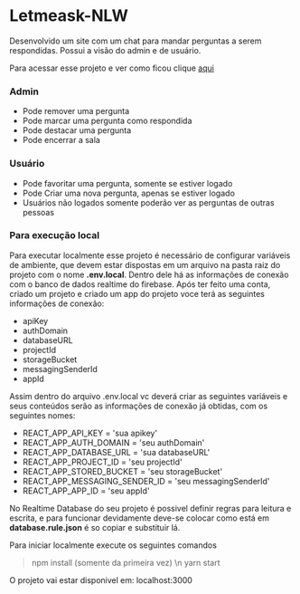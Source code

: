 # Letmeask-NLW

Desenvolvido um site com um chat para mandar perguntas a serem respondidas. Possui a visão do admin e de usuário.

Para acessar esse projeto e ver como ficou clique [aqui](https://letmeask-fd7cc.web.app)

### Admin
* Pode remover uma pergunta
* Pode marcar uma pergunta como respondida
* Pode destacar uma pergunta
* Pode encerrar a sala

### Usuário
* Pode favoritar uma pergunta, somente se estiver logado
* Pode Criar uma nova pergunta, apenas se estiver logado
* Usuários não logados somente poderão ver as perguntas de outras pessoas

### Para execução local
Para executar localmente esse projeto é necessário de configurar variáveis de ambiente, que devem estar dispostas em um arquivo na pasta raiz do projeto com o nome __.env.local__. Dentro dele há as informações de conexão com o banco de dados realtime do firebase. Após ter feito uma conta, criado um projeto e criado um app do projeto voce terá as seguintes informações de conexão: 
* apiKey
* authDomain
* databaseURL
* projectId
* storageBucket
* messagingSenderId
* appId

Assim dentro do arquivo .env.local vc deverá criar as seguintes variáveis e seus conteúdos serão as informações de conexão já obtidas, com os seguintes nomes:
* REACT_APP_API_KEY = 'sua apikey'
* REACT_APP_AUTH_DOMAIN = 'seu authDomain'
* REACT_APP_DATABASE_URL = 'sua databaseURL'
* REACT_APP_PROJECT_ID = 'seu projectId'
* REACT_APP_STORED_BUCKET = 'seu storageBucket'
* REACT_APP_MESSAGING_SENDER_ID = 'seu messagingSenderId'
* REACT_APP_APP_ID = 'seu appId'

No Realtime Database do seu projeto é possivel definir regras para leitura e escrita, e para funcionar devidamente deve-se colocar como está em __database.rule.json__ é so copiar e substituir lá.

Para iniciar localmente execute os seguintes comandos
> npm install (somente da primeira vez) \n
> yarn start

O projeto vai estar disponivel em: localhost:3000
